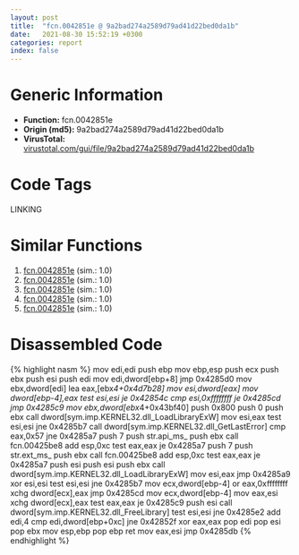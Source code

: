 ```yaml
---
layout: post
title:  "fcn.0042851e @ 9a2bad274a2589d79ad41d22bed0da1b"
date:   2021-08-30 15:52:19 +0300
categories: report
index: false
---
```


# Generic Information
- **Function:** fcn.0042851e
- **Origin (md5):** 9a2bad274a2589d79ad41d22bed0da1b
- **VirusTotal:** [virustotal.com/gui/file/9a2bad274a2589d79ad41d22bed0da1b][virustotal_ref]

# Code Tags
<span class="tag" id="LINKING">LINKING</span>


# Similar Functions

1. [fcn.0042851e][similar_1_ref] (sim.: 1.0)
2. [fcn.0042851e][similar_2_ref] (sim.: 1.0)
3. [fcn.0042851e][similar_3_ref] (sim.: 1.0)
4. [fcn.0042851e][similar_4_ref] (sim.: 1.0)
5. [fcn.0042851e][similar_5_ref] (sim.: 1.0)


# Disassembled Code

{% highlight nasm %}
mov edi,edi
push ebp
mov ebp,esp
push ecx
push ebx
push esi
push edi
mov edi,dword[ebp+8]
jmp 0x4285d0
mov ebx,dword[edi]
lea eax,[ebx*4+0x4d7b28]
mov esi,dword[eax]
mov dword[ebp-4],eax
test esi,esi
je 0x42854c
cmp esi,0xffffffff
je 0x4285cd
jmp 0x4285c9
mov ebx,dword[ebx*4+0x43bf40]
push 0x800
push 0
push ebx
call dword[sym.imp.KERNEL32.dll_LoadLibraryExW]
mov esi,eax
test esi,esi
jne 0x4285b7
call dword[sym.imp.KERNEL32.dll_GetLastError]
cmp eax,0x57
jne 0x4285a7
push 7
push str.api_ms_
push ebx
call fcn.00425be8
add esp,0xc
test eax,eax
je 0x4285a7
push 7
push str.ext_ms_
push ebx
call fcn.00425be8
add esp,0xc
test eax,eax
je 0x4285a7
push esi
push esi
push ebx
call dword[sym.imp.KERNEL32.dll_LoadLibraryExW]
mov esi,eax
jmp 0x4285a9
xor esi,esi
test esi,esi
jne 0x4285b7
mov ecx,dword[ebp-4]
or eax,0xffffffff
xchg dword[ecx],eax
jmp 0x4285cd
mov ecx,dword[ebp-4]
mov eax,esi
xchg dword[ecx],eax
test eax,eax
je 0x4285c9
push esi
call dword[sym.imp.KERNEL32.dll_FreeLibrary]
test esi,esi
jne 0x4285e2
add edi,4
cmp edi,dword[ebp+0xc]
jne 0x42852f
xor eax,eax
pop edi
pop esi
pop ebx
mov esp,ebp
pop ebp
ret 
mov eax,esi
jmp 0x4285db
{% endhighlight %}


[similar_1_ref]: /report/fcn.0042851e@78d87ce975ba70d0cc402a6e27d0fe4d
[similar_2_ref]: /report/fcn.0042851e@12af8d27b47d447878b35a801d6674d2
[similar_3_ref]: /report/fcn.0042851e@d6c317856ac98c781688fa16e87b98fa
[similar_4_ref]: /report/fcn.0042851e@bfc56d3292771303f4bab42bb05f48e4
[similar_5_ref]: /report/fcn.0042851e@ed513abc569bc29389208199ec389a34
[virustotal_ref]: https://www.virustotal.com/gui/file/9a2bad274a2589d79ad41d22bed0da1b